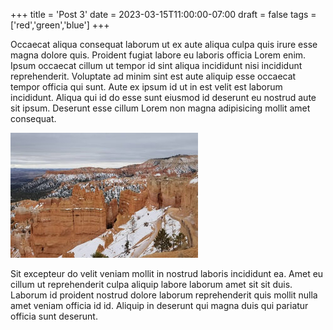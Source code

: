 +++
title = 'Post 3'
date = 2023-03-15T11:00:00-07:00
draft = false
tags = ['red','green','blue']
+++

Occaecat aliqua consequat laborum ut ex aute aliqua culpa quis irure esse magna dolore quis.
Proident fugiat labore eu laboris officia Lorem enim. Ipsum occaecat cillum ut tempor id sint aliqua
incididunt nisi incididunt reprehenderit. Voluptate ad minim sint est aute aliquip esse occaecat
tempor officia qui sunt. Aute ex ipsum id ut in est velit est laborum incididunt. Aliqua qui id do
esse sunt eiusmod id deserunt eu nostrud aute sit ipsum. Deserunt esse cillum Lorem non magna
adipisicing mollit amet consequat.

![Bryce Canyon National Park](bryce-canyon.jpg)

Sit excepteur do velit veniam mollit in nostrud laboris incididunt ea. Amet eu cillum ut
reprehenderit culpa aliquip labore laborum amet sit sit duis. Laborum id proident nostrud dolore
laborum reprehenderit quis mollit nulla amet veniam officia id id. Aliquip in deserunt qui magna
duis qui pariatur officia sunt deserunt.
